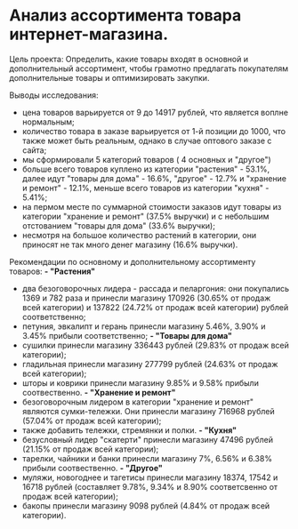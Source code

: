 # Анализ ассортимента товара интернет-магазина.

</b>Цель проекта:</b>
Определить, какие товары входят в основной и дополнительный ассортимент, чтобы грамотно предлагать покупателям дополнительные товары и оптимизировать закупки.

</b>Выводы исследования:</b>
- цена товаров варьируется от 9 до 14917 рублей, что является воплне нормальным;
- количество товара в заказе варьируется от 1-й позиции до 1000, что также может быть реальным, однако в случае оптового заказе с сайта;
- мы сформировали 5 категорий товаров ( 4 основных и "другое")
- больше всего товаров куплено из категории "растения" - 53.1%, далее идут "товары для дома" - 16.6%, "другое" - 12.7% и "хранение и ремонт" - 12.1%, меньше всего товаров из категории "кухня" - 5.41%;
- на пермом месте по суммарной стоимости заказов идут товары из категории "хранение и ремонт" (37.5% выручки) и с небольшим отстованием "товары для дома" (33.6% выручки);
- несмотря на большое количество растений в категории, они приносят не так много денег магазину (16.6% выручки).

</b>Рекомендации по основному и дополнительному ассортименту товаров:</b>
**- "Растения"**
 - два безоговорочных лидера - рассада и пеларгония: они покупались 1369 и 782 раза и принесли магазину 170926 (30.65% от продаж всей категории) и 137822 (24.72% от продаж всей категории) рублей соответственно;
 - петуния, эвкалипт и герань принесли магазину 5.46%, 3.90% и 3.45% прибыли соответственно;
**- "Товары для дома"**
 - сушилки принесли магазину 336443 рублей (29.83% от продаж всей категории);
 - гладильная принесли магазину 277799 рублей (24.63% от продаж всей категории);
 - шторы и коврики принесли магазину 9.85% и 9.58% прибыли соотвественно.
**- "Хранение и ремонт"**
 - безоговорочным лидером в категории "хранение и ремонт" являются сумки-тележки. Они принесли магазину 716968 рублей (57.04% от продаж всей категории);
 - также добавить тележки, стремянки и полки.
**- "Кухня"**
 - безусловный лидер "скатерти" принесли магазину 47496 рублей (21.15% от продаж всей категории);
 - тарелки, чайники и банки принесли магазину 7%, 6.56% и 6.38% прибыли соотвественно.
**- "Другое"**
 - муляжи, новогоднее и тагетисы принесли магазину 18374, 17542 и 16718 рублей (составляет 9.78%, 9.34% и 8.90% соответсвенно от продаж всей категории);
 - бакопы принесли магазину 9098 рублей (4.84% от продаж всей категории).
